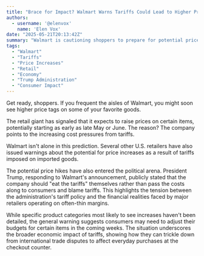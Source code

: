 ```yaml
---
title: "Brace for Impact? Walmart Warns Tariffs Could Lead to Higher Prices"
authors:
  - username: '@elenvox'
    name: 'Elen Vox'
date: "2025-05-21T20:13:42Z"
summary: "Walmart is cautioning shoppers to prepare for potential price increases on certain items as early as late May or June, attributing the hikes to the impact of tariffs. This move follows warnings from other retailers and has drawn a public reaction from President Trump."
tags:
  - "Walmart"
  - "Tariffs"
  - "Price Increases"
  - "Retail"
  - "Economy"
  - "Trump Administration"
  - "Consumer Impact"
---
```


Get ready, shoppers. If you frequent the aisles of Walmart, you might soon see higher price tags on some of your favorite goods.

The retail giant has signaled that it expects to raise prices on certain items, potentially starting as early as late May or June. The reason? The company points to the increasing cost pressures from tariffs.

Walmart isn't alone in this prediction. Several other U.S. retailers have also issued warnings about the potential for price increases as a result of tariffs imposed on imported goods.

The potential price hikes have also entered the political arena. President Trump, responding to Walmart's announcement, publicly stated that the company should "eat the tariffs" themselves rather than pass the costs along to consumers and blame tariffs. This highlights the tension between the administration's tariff policy and the financial realities faced by major retailers operating on often-thin margins.

While specific product categories most likely to see increases haven't been detailed, the general warning suggests consumers may need to adjust their budgets for certain items in the coming weeks. The situation underscores the broader economic impact of tariffs, showing how they can trickle down from international trade disputes to affect everyday purchases at the checkout counter.
